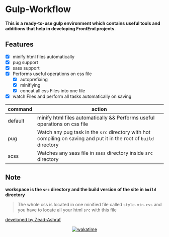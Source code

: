 # Gulp-Workflow
**This is a ready-to-use gulp environment which contains useful tools and additions that help in developing FrontEnd projects.**
## Features

 - [x] minify html files automatically
 - [x] pug support 
 - [x] sass support
 - [x] Performs useful operations on css file
   - [x] autoprefixing
   - [x] minifiying
   - [x] concat all css Files into one file

- [x] watch Files and perform all tasks automatically on saving

|command|action  |
|--|--|
| default | minify html files automatically && Performs useful operations on css file |
| pug | Watch any pug task in the `src` directory with hot compiling on saving and put it in the root of `build` directory |
| scss | Watches any sass file in `sass` directory inside `src` directory|

## Note

**workspace is the `src` directory and the build version of the site in `build` directory**

> The whole css is located in one minified file called `style.min.css`
> and you have to locate all your html `src` with this file

[developed by Zead-Ashraf](https://github.com/Zead-Ashraf) 


<div align="center">
  <a href="https://wakatime.com/badge/github/Zead-Ashraf/Gulp-Workflow">
    <img src="https://wakatime.com/badge/github/Zead-Ashraf/Gulp-Workflow.svg" alt="wakatime">
  </a>
</div>
